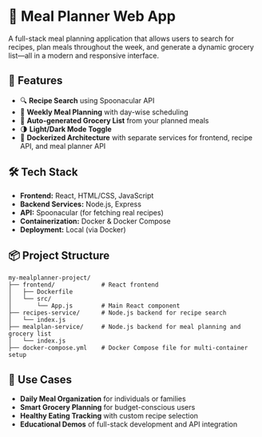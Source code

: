 # 🥗 Meal Planner Web App

A full-stack meal planning application that allows users to search for recipes, plan meals throughout the week, and generate a dynamic grocery list—all in a modern and responsive interface.

## 🚀 Features

- 🔍 **Recipe Search** using Spoonacular API  
- 📅 **Weekly Meal Planning** with day-wise scheduling  
- 🛒 **Auto-generated Grocery List** from your planned meals  
- 🌗 **Light/Dark Mode Toggle**  
- 🐳 **Dockerized Architecture** with separate services for frontend, recipe API, and meal planner API

## 🛠️ Tech Stack

- **Frontend:** React, HTML/CSS, JavaScript  
- **Backend Services:** Node.js, Express  
- **API:** Spoonacular (for fetching real recipes)  
- **Containerization:** Docker & Docker Compose  
- **Deployment:** Local (via Docker)

## 📦 Project Structure
```
my-mealplanner-project/
├── frontend/             # React frontend
│   ├── Dockerfile
│   └── src/
│       └── App.js        # Main React component
├── recipes-service/      # Node.js backend for recipe search
│   └── index.js
├── mealplan-service/     # Node.js backend for meal planning and grocery list
│   └── index.js
├── docker-compose.yml    # Docker Compose file for multi-container setup

```

## 🧪 Use Cases

- **Daily Meal Organization** for individuals or families  
- **Smart Grocery Planning** for budget-conscious users  
- **Healthy Eating Tracking** with custom recipe selection  
- **Educational Demos** of full-stack development and API integration
